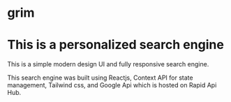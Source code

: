 # grim

# This is a personalized search engine

This is a simple modern design UI and fully responsive search engine.

This search engine was built using Reactjs, Context API for state management, Tailwind css, and Google Api which is hosted on Rapid Api Hub.  
